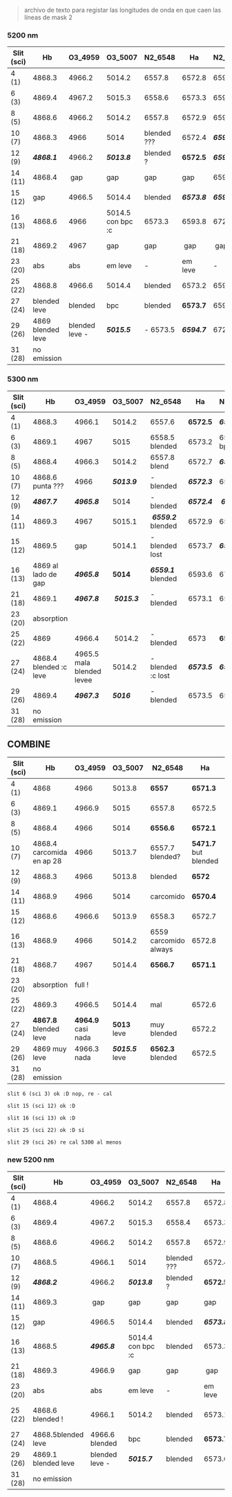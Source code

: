 > archivo de texto para registar las longitudes de onda en que caen las líneas de mask 2

### 5200 nm


Slit (sci)  | Hb | O3_4959 | O3_5007 | N2_6548 | Ha | N2_6584 | S2_6716 | S2_6731
----------- | -- | ------- | ------- | ------- | -- | ------- | ------- | -------
4 (1)   | 4868.3 | 4966.2  | 5014.2  | 6557.8  | 6572.8 | 6593.3 | 6726.6 | 6740.8
6 (3)   | 4869.4| 4967.2 | 5015.3 | 6558.6 | 6573.3 | 6594 | 6727 | 6741.3
8 (5)   | 4868.6 | 4966.2 | 5014.2 | 6557.8 | 6572.9 | 6593.3 | 6726.5 | 6741
10 (7)  | 4868.3 | 4966 | 5014 | blended ??? | 6572.4 | ***6592.8*** | 6726.2 | 6740.4
12 (9)  | ***4868.1*** | 4966.2 | ***5013.8*** | blended ? | **6572.5** | ***6593.1*** | 6726.5 | 6741
14 (11) | 4868.4 | gap | gap | gap | gap | 6594 | 6727.2 | 6741.5 |
15 (12) | gap | 4966.5 | 5014.4 | blended | ***6573.8*** | ***6594.4*** | ***6728*** | ***6742.6***
16 (13) | 4868.6 | 4966 | 5014.5 con bpc :c | 6573.3 | 6593.8 | 6727.2 | 6741.6
21 (18) | 4869.2 | 4967 | gap | gap | gap | gap | 6727.2 | 6741.6
23 (20) | abs | abs | em leve | - | em leve | - | - | -
25 (22) | 4868.8 | 4966.6 | 5014.4 | blended | 6573.2 | 6594.1 | 6727.3 | 6741.5
27 (24) | blended leve | blended | bpc | blended | **6573.7** | 6594 | ***6728*** | ***6741.9***
29 (26) | 4869 blended leve | blended leve - | ***5015.5*** | - 6573.5 | ***6594.7*** | 6727.4 | 6741.6
31 (28) | no emission

### 5300 nm

Slit (sci)  | Hb | O3_4959 | O3_5007 | N2_6548 | Ha | N2_6584 | S2_6716 | S2_6731
----------- | -- | ------- | ------- | ------- | -- | ------- | ------- | -------
4 (1) | 4868.3 | 4966.1 | 5014.2 | 6557.6 | **6572.5** | ***6593*** | 6726.3 | 6740.8
6 (3) | 4869.1 | 4967 | 5015 | 6558.5 blended | 6573.2 | 6595 bpc | 6726.8 | 6741.4
8 (5) | 4868.4 | 4966.3 | 5014.2 | 6557.8 blend | 6572.7 | ***6593.1*** | 6726.5 | 6740.9
10 (7) | 4868.6 punta ??? | 4966 | ***5013.9*** | - blended | ***6572.3*** | 6593.6 | 6726.3 | 6740.7
12 (9) | ***4867.7*** | ***4965.8*** | 5014 | - blended | ***6572.4*** | ***6593*** | 6726.4 | ***6740.3***
14 (11) | 4869.3 | 4967 | 5015.1 | ***6559.2*** blended | 6572.9 | 6593.5 | 6727 | 6741.4
15 (12) | 4869.5 | gap |5014.1 | - blended lost | 6573.7 | ***6594.6*** | ***6727.6*** | ***6742.1***
16 (13) | 4869 al lado de gap | ***4965.8*** | **5014** | ***6559.1*** blended | 6593.6 | 6727.2 | 6741.5
21 (18) | 4869.1 | ***4967.8*** | ***5015.3*** | - blended | 6573.1 | 6594.1 | ***6727.5*** | 6741.5
23 (20) | absorption 
25 (22) | 4869 | 4966.4 | 5014.2 | - blended | 6573 | **6594.4** | 6726.8 | 6741.4 
27 (24) | 4868.4 blended :c leve | 4965.5 mala blended levee | 5014.2 | - blended :c lost| ***6573.5*** | ***6595*** | 6726.8 | ***6741.9***
29 (26) | 4869.4 | ***4967.3*** | ***5016*** | - blended | 6573.5 | 6594.1 | - | - 
31 (28) | no emission




## COMBINE

Slit (sci)  | Hb | O3_4959 | O3_5007 | N2_6548 | Ha | N2_6584 | S2_6716 | S2_6731
----------- | -- | ------- | ------- | ------- | -- | ------- | ------- | -------
4 (1)       | 4868 | 4966 | 5013.8 | **6557** |**6571.3** | **6592** | **6725.4** | **6739.8**
6 (3)       | 4869.1 | 4966.9 | 5015 | 6557.8 | 6572.5 | 6593.3 | 6726.1 | 6740.5
8 (5)       | 4868.4 | 4966 | 5014 | **6556.6** |**6572.1**|**6592.4**| **6575.3** | **6740.1**
10 (7)   | 4868.4 carcomida en ap 28 | 4966 | 5013.7 | 6557.7 blended? | **5471.7** but blended | **6592.3** | **6525.5** | **6739.8**
12 (9) | 4868.3 | 4966 | 5013.8 | blended | **6572** | **6592.3** | **6725.7** | **6740**
14 (11) | 4868.9 | 4966 | 5014 | carcomido | **6570.4** | **6592** | 6725.9 | **6740**
15 (12) | 4868.6 | 4966.6 | 5013.9 | 6558.3 | 6572.7 | 6593.5 | 6726.7 | 6741
16 (13) | 4868.9 | 4966 | 5014.2 | 6559 carcomido always | 6572.8 | 6593.3 | 6726.7 | 6741.1
21 (18) | 4868.7 | 4967 | 5014.4 | **6566.7** | **6571.1** | **6592** |6526.1 | 6740.3
23 (20) | absorption | full ! |  |
25 (22) | 4869.3 | 4966.5 | 5014.4 | mal | 6572.6 | 6593.8 | 6726.4 | 6741.1
27 (24) | **4867.8** blended leve | **4964.9** casi nada | **5013** leve | muy blended | 6572.2 | 6593 | 6726.3 | 6740.8
29 (26) | 4869 muy leve | 4966.3 nada | ***5015.5*** leve | **6562.3** blended | 6572.5 | 6593.6 | 6726.6 | 6741.1
31 (28) | no emission




``````
slit 6 (sci 3) ok :D nop, re - cal

slit 15 (sci 12) ok :D

slit 16 (sci 13) ok :D

slit 25 (sci 22) ok :D sí

slit 29 (sci 26) re cal 5300 al menos
``````

### new 5200 nm


Slit (sci)  | Hb | O3_4959 | O3_5007 | N2_6548 | Ha | N2_6584 | S2_6716 | S2_6731
----------- | -- | ------- | ------- | ------- | -- | ------- | ------- | -------
4 (1)   | 4868.4 | 4966.2  | 5014.2  | 6557.8  | 6572.8 | 6593.3 | 6726.6 | 6740.8
6 (3)   | 4869.4| 4967.2 | 5015.3 | 6558.4 | 6573.3 | 6593.7 | 6727 | 6741.3
8 (5)   | 4868.6 | 4966.2 | 5014.2 | 6557.8 | 6572.9 | 6593.3 | 6726.5 | 6741
10 (7)  | 4868.5 | 4966.1 | 5014 | blended ??? | 6572.4 | ***6592.8*** | 6726.2 | 6740.4
12 (9)  | ***4868.2*** | 4966.2 | ***5013.8*** | blended ? | **6572.5** | 6593.3 | 6726.5 | 6741
14 (11) | 4869.3 | gap | gap | gap | gap | 6594 | 6727.2 | 6741.5 |
15 (12) | gap | 4966.5 | 5014.4 | blended | ***6573.8*** | ***6594.7*** | ***6727.5*** | ***6742.1***
16 (13) | 4868.5 | ***4965.8*** | 5014.4 con bpc :c | blended | 6573.3 | 6593.9 | 6727.3 | 6741.7 #peor q 1
21 (18) | 4869.3 | 4966.9 | gap | gap | gap | gap | 6727.3 | 6741.7 #leve peor
23 (20) | abs | abs | em leve | - | em leve | - | - | -
25 (22) | 4868.6 blended ! | 4966.1 | 5014.2 | blended | 6573.1 | 6594.2 | 6727.2 | 6741.9 #muchopeor q 1 
27 (24) | 4868.5blended leve |4966.6 blended | bpc | blended | **6573.7** | ***6594.3*** | ***6728.1*** | ***6742*** #peor q 1
29 (26) | 4869.1 blended leve | blended leve - | ***5015.7*** | blended | 6573.6 | ***6594.7*** | 6727.3 | 6741.7 #peor q 1
31 (28) | no emission